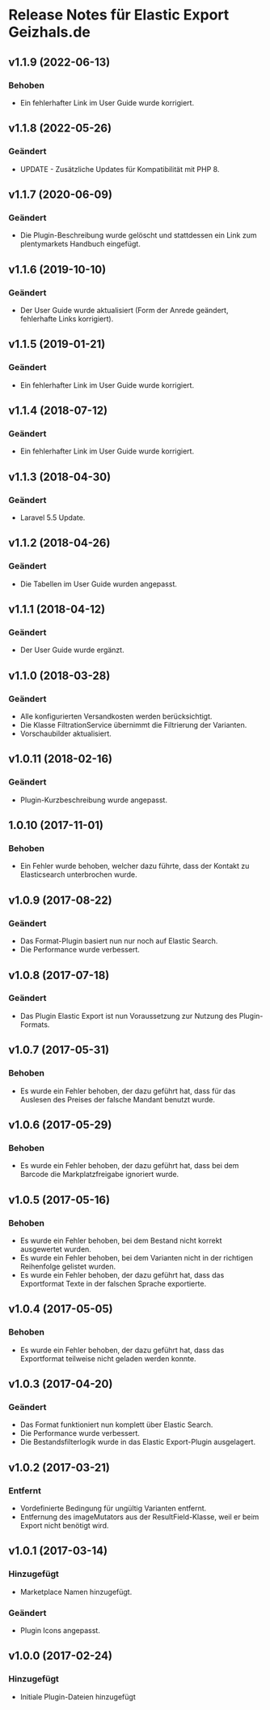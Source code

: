 # Release Notes für Elastic Export Geizhals.de

## v1.1.9 (2022-06-13)

### Behoben
- Ein fehlerhafter Link im User Guide wurde korrigiert.

## v1.1.8 (2022-05-26)

### Geändert
- UPDATE - Zusätzliche Updates für Kompatibilität mit PHP 8.

## v1.1.7 (2020-06-09)

### Geändert
- Die Plugin-Beschreibung wurde gelöscht und stattdessen ein Link zum plentymarkets Handbuch eingefügt.

## v1.1.6 (2019-10-10)

### Geändert
- Der User Guide wurde aktualisiert (Form der Anrede geändert, fehlerhafte Links korrigiert).

## v1.1.5 (2019-01-21)

### Geändert
- Ein fehlerhafter Link im User Guide wurde korrigiert.

## v1.1.4 (2018-07-12)

### Geändert
- Ein fehlerhafter Link im User Guide wurde korrigiert.

## v1.1.3 (2018-04-30)

### Geändert
- Laravel 5.5 Update.

## v1.1.2 (2018-04-26)

### Geändert
- Die Tabellen im User Guide wurden angepasst.

## v1.1.1 (2018-04-12)

### Geändert
- Der User Guide wurde ergänzt.

## v1.1.0 (2018-03-28)

### Geändert
- Alle konfigurierten Versandkosten werden berücksichtigt.
- Die Klasse FiltrationService übernimmt die Filtrierung der Varianten.
- Vorschaubilder aktualisiert.

## v1.0.11 (2018-02-16)

### Geändert
- Plugin-Kurzbeschreibung wurde angepasst.

## 1.0.10 (2017-11-01)

### Behoben
- Ein Fehler wurde behoben, welcher dazu führte, dass der Kontakt zu Elasticsearch unterbrochen wurde.

## v1.0.9 (2017-08-22)

### Geändert
- Das Format-Plugin basiert nun nur noch auf Elastic Search.
- Die Performance wurde verbessert.

## v1.0.8 (2017-07-18)

### Geändert
- Das Plugin Elastic Export ist nun Voraussetzung zur Nutzung des Plugin-Formats.

## v1.0.7 (2017-05-31)

### Behoben
- Es wurde ein Fehler behoben, der dazu geführt hat, dass für das Auslesen des Preises der falsche Mandant benutzt wurde.

## v1.0.6 (2017-05-29)

### Behoben
- Es wurde ein Fehler behoben, der dazu geführt hat, dass bei dem Barcode die Markplatzfreigabe ignoriert wurde.

## v1.0.5 (2017-05-16)

### Behoben
- Es wurde ein Fehler behoben, bei dem Bestand nicht korrekt ausgewertet wurden.
- Es wurde ein Fehler behoben, bei dem Varianten nicht in der richtigen Reihenfolge gelistet wurden.
- Es wurde ein Fehler behoben, der dazu geführt hat, dass das Exportformat Texte in der falschen Sprache exportierte.

## v1.0.4 (2017-05-05)

### Behoben
- Es wurde ein Fehler behoben, der dazu geführt hat, dass das Exportformat teilweise nicht geladen werden konnte.

## v1.0.3 (2017-04-20)

### Geändert
- Das Format funktioniert nun komplett über Elastic Search.
- Die Performance wurde verbessert.
- Die Bestandsfilterlogik wurde in das Elastic Export-Plugin ausgelagert.

## v1.0.2 (2017-03-21)

### Entfernt
- Vordefinierte Bedingung für ungültig Varianten entfernt.
- Entfernung des imageMutators aus der ResultField-Klasse, weil er beim Export nicht benötigt wird.

## v1.0.1 (2017-03-14)

### Hinzugefügt
- Marketplace Namen hinzugefügt.

### Geändert
- Plugin Icons angepasst.

## v1.0.0 (2017-02-24)

### Hinzugefügt
- Initiale Plugin-Dateien hinzugefügt
